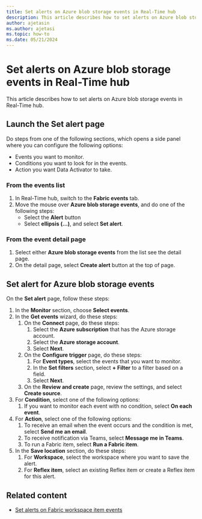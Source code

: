 ```yaml
---
title: Set alerts on Azure blob storage events in Real-Time hub
description: This article describes how to set alerts on Azure blob storage events in Real-Time hub.
author: ajetasin
ms.author: ajetasi
ms.topic: how-to
ms.date: 05/21/2024
---
```


# Set alerts on Azure blob storage events in Real-Time hub
This article describes how to set alerts on Azure blob storage events in Real-Time hub.

## Launch the Set alert page 

Do steps from one of the following sections, which opens a side panel where you can configure the following options:

- Events you want to monitor.
- Conditions you want to look for in the events.
- Action you want Data Activator to take. 

### From the events list

1. In Real-Time hub, switch to the **Fabric events** tab. 
1. Move the mouse over **Azure blob storage events**, and do one of the following steps: 
    - Select the **Alert** button 
    - Select **ellipsis (...)**, and select **Set alert**.

### From the event detail page

1. Select either **Azure blob storage events** from the list see the detail page. 
1. On the detail page, select **Create alert** button at the top of page. 

## Set alert for Azure blob storage events

On the **Set alert** page, follow these steps:

1. In the **Monitor** section, choose **Select events**.
1. In the **Get events** wizard, do these steps:
    1. On the **Connect** page, do these steps: 
        1. Select the **Azure subscription** that has the Azure storage account.
        1. Select the **Azure storage account**.
        1. Select **Next**.
    1. On the **Configure trigger** page, do these steps:
        1. For **Event types**, select the events that you want to monitor.
        1. In the **Set filters** section, select **+ Filter** to a filter based on a field.
        1. Select **Next**. 
    1. On the **Review and create** page, review the settings, and select **Create source**. 
1. For **Condition**, select one of the following options:
    1. If you want to monitor each event with no condition, select **On each event**. 
1. For **Action**, select one of the following options:
    1. To receive an email when the event occurs and the condition is met, select **Send me an email**. 
    1. To receive notification via Teams, select **Message me in Teams**.
    1. To run a Fabric item, select **Run a Fabric item**. 
1. In the **Save location** section, do these steps: 
    1. For **Workspace**, select the workspace where you want to save the alert. 
    1. For **Reflex item**, select an existing Reflex item or create a Reflex item for this alert. 

## Related content

- [Set alerts on Fabric workspace item events](set-alerts-fabric-workspace-item-events.md)
